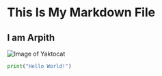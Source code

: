 # This Is My Markdown File
## I am Arpith
![Image of Yaktocat](https://octodex.github.com/images/yaktocat.png)

```python
print("Hello World!")
```
